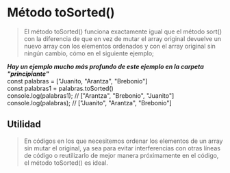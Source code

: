 # Método toSorted()

> El método toSorted() funciona exactamente igual que el método sort() con la
> diferencia de que en vez de mutar el array original devuelve un nuevo array
> con los elementos ordenados y con el array original sin ningún cambio, cómo en
> el siguiente ejemplo;

**_Hay un ejemplo mucho más profundo de este ejemplo en la carpeta
"principiante"_**  
const palabras = ["Juanito, "Arantza", "Brebonio"]  
const palabras1 = palabras.toSorted()  
console.log(palabras1); // ["Arantza", "Brebonio", "Juanito"]
console.log(palabras); // ["Juanito", "Arantza", "Brebonio"]

## Utilidad

> En códigos en los que necesitemos ordenar los elementos de un array sin mutar
> el original, ya sea para evitar interferencias con otras líneas de código o
> reutilizarlo de mejor manera próximamente en el código, el método toSorted()
> es ideal.
